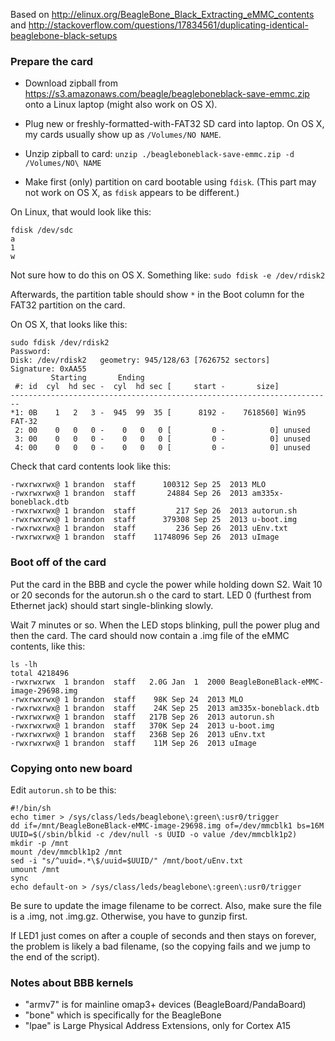 Based on http://elinux.org/BeagleBone_Black_Extracting_eMMC_contents and http://stackoverflow.com/questions/17834561/duplicating-identical-beaglebone-black-setups

### Prepare the card ###

* Download zipball from https://s3.amazonaws.com/beagle/beagleboneblack-save-emmc.zip onto a Linux laptop (might also work on OS X).

* Plug new or freshly-formatted-with-FAT32 SD card into laptop. On OS X, my cards usually show up as `/Volumes/NO NAME`.

* Unzip zipball to card: `unzip ./beagleboneblack-save-emmc.zip -d /Volumes/NO\ NAME`

* Make first (only) partition on card bootable using `fdisk`. (This part may not work on OS X, as `fdisk` appears to be different.)

On Linux, that would look like this:

    fdisk /dev/sdc
    a
    1
    w

Not sure how to do this on OS X. Something like: `sudo fdisk -e /dev/rdisk2`

Afterwards, the partition table should show `*` in the Boot column for the FAT32 partition on the card.

On OS X, that looks like this:

    sudo fdisk /dev/rdisk2
    Password:
    Disk: /dev/rdisk2	geometry: 945/128/63 [7626752 sectors]
    Signature: 0xAA55
             Starting       Ending
     #: id  cyl  hd sec -  cyl  hd sec [     start -       size]
    ------------------------------------------------------------------------
    *1: 0B    1   2   3 -  945  99  35 [      8192 -    7618560] Win95 FAT-32
     2: 00    0   0   0 -    0   0   0 [         0 -          0] unused      
     3: 00    0   0   0 -    0   0   0 [         0 -          0] unused      
     4: 00    0   0   0 -    0   0   0 [         0 -          0] unused 

Check that card contents look like this:

    -rwxrwxrwx@ 1 brandon  staff      100312 Sep 25  2013 MLO
    -rwxrwxrwx@ 1 brandon  staff       24884 Sep 26  2013 am335x-boneblack.dtb
    -rwxrwxrwx@ 1 brandon  staff         217 Sep 26  2013 autorun.sh
    -rwxrwxrwx@ 1 brandon  staff      379308 Sep 25  2013 u-boot.img
    -rwxrwxrwx@ 1 brandon  staff         236 Sep 26  2013 uEnv.txt
    -rwxrwxrwx@ 1 brandon  staff    11748096 Sep 26  2013 uImage

### Boot off of the card ###

Put the card in the BBB and cycle the power while holding down S2. Wait 10 or 20 seconds for the autorun.sh o the card to start. LED 0 (furthest from Ethernet jack) should start single-blinking slowly.

Wait 7 minutes or so. When the LED stops blinking, pull the power plug and then the card. The card should now contain a .img file of the eMMC contents, like this:

    ls -lh
    total 4218496
    -rwxrwxrwx  1 brandon  staff   2.0G Jan  1  2000 BeagleBoneBlack-eMMC-image-29698.img
    -rwxrwxrwx@ 1 brandon  staff    98K Sep 24  2013 MLO
    -rwxrwxrwx@ 1 brandon  staff    24K Sep 25  2013 am335x-boneblack.dtb
    -rwxrwxrwx@ 1 brandon  staff   217B Sep 26  2013 autorun.sh
    -rwxrwxrwx@ 1 brandon  staff   370K Sep 24  2013 u-boot.img
    -rwxrwxrwx@ 1 brandon  staff   236B Sep 26  2013 uEnv.txt
    -rwxrwxrwx@ 1 brandon  staff    11M Sep 26  2013 uImage

### Copying onto new board ###

Edit `autorun.sh` to be this:

    #!/bin/sh
    echo timer > /sys/class/leds/beaglebone\:green\:usr0/trigger 
    dd if=/mnt/BeagleBoneBlack-eMMC-image-29698.img of=/dev/mmcblk1 bs=16M
    UUID=$(/sbin/blkid -c /dev/null -s UUID -o value /dev/mmcblk1p2)
    mkdir -p /mnt
    mount /dev/mmcblk1p2 /mnt
    sed -i "s/^uuid=.*\$/uuid=$UUID/" /mnt/boot/uEnv.txt
    umount /mnt 
    sync
    echo default-on > /sys/class/leds/beaglebone\:green\:usr0/trigger

Be sure to update the image filename to be correct. Also, make sure the file is a .img, not .img.gz. Otherwise, you have to gunzip first.

If LED1 just comes on after a couple of seconds and then stays on forever, the problem is likely a bad filename, (so the copying fails and we jump to the end of the script).

### Notes about BBB kernels ###

 * "armv7" is for mainline omap3+ devices (BeagleBoard/PandaBoard)
 * "bone" which is specifically for the BeagleBone
 * "lpae" is Large Physical Address Extensions, only for Cortex A15
